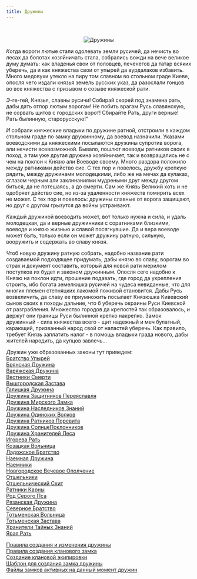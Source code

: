 ```yaml
---
title: Дружины
---
```


&nbsp;

<p style='text-align: center'>
    <img src="/img/tit_druzhins.jpg" alt='Дружины' />
</p>

<i class='letter letter-k mt-4'>К</i>огда вороги лютые стали одолевать земли русичей, да нечисть во лесах да болотах хозяйничать стала, собрались вожди на вече великое думу думать: как владенья свои от половцев, печенегов да татар всяких уберечь, да и как княжества свои от упырей да вурдалаков избавить. Много медовухи утекло на пиру том славном во стольном граде Киеве, опосля чего издали князья земель русских указ, да разослали гонцов во все княжества с призывом о созыве княжеской рати.

<i class='letter letter-aa mt-4'>Э</i>-ге-гей, Князья, славны русичи! Собирай скорей под знамена рать, дабы дать отпор лютым ворогам! Не побить врагам Русь славянскую, не сорвать щитов с городских ворот! Сбирайте Рать, други верные! Рать былинную, старорусскую!"

<i class='letter letter-i mt-4'>И</i> собрали княжеские владыки по дружине ратной, отстроили в каждом стольном граде по замку дружинному, да воевод назначили. Указами воеводскими да княжескими посылаются дружины супротив ворога, али нечисти всевозможной. Бывало, пошлют воеводы ратников своих в поход, а там уже другая дружина хозяйничает, так и возвращались не с чем на поклон к Князю али Воеводе своему. Много раздора положило между ратниками действо сие. С тех пор и повелось, дружбу крепкую рядить, между дружинами молодецкими, либо же на мечах да кулаках, сглазом черным али заклинаниями мудреными друг между другом биться, да не потешаясь, а до смерти. Сам же Князь Великий хоть и не одобряет действо сие, но из-за удаленности княжеств помирить всех не может. С тех пор и повелось: дружины славные от ворога защищают, но друг с другом грызутся да войны устраивают.

<i class='letter letter-k mt-4'>К</i>аждый дружиной воеводить может, вот только нужна и сила, и удаль молодецкая, да и верные дружинники с соратниками близкими, воеводе и князю жизнью и славой посягнувшие. Да и вера воеводе может быть, только если он может дружину ратную, сильную, вооружить и содержать во славу князя.

<i class='letter letter-ch mt-4'>Ч</i>тоб новую дружину ратную собрать, надобно название рати создаваемой подходящее придумать, дабы князю во славу, ворогам во страх и документ составить, который для новой рати мерилом поступков их будет и законом дружинным. Опосля сего надобно к Князю на поклон идти, прошение подавать, где город да укрепления строить, ибо богата земелюшка русичей на чудеса невиданные, что для многих племен степняцких лакомой поживой становится. Дабы Русь возвеличить, да славу ее приумножить посылает Князюшка Кивевский сынов своих в походы дальние, что б уберечь окраины Руси Киевской от разграбления. Множество городов да крепостей так образовалось, и держут они границы Руси былинной крепко накрепко. Замок дружинный - сила княжества всего - щит надежный и меч булатный, карающий, призванный народ свой от напастей уберечь. Как правило, требует Князь заплатить налог - в помощь владыки града нового, дабы жителей народить, да купцов завлечь...

<i id='list' class='letter letter-d mt-4'>Д</i>ружин уже образованных законы тут приведем:  
[Братство Упырей](/clans/bu/)  
[Брянская Дружина](/clans/bd/)  
[Варяжская Дружина](/clans/vd/)  
[Вестники Смерти](/clans/vs/)  
[Вышгородская Застава](/clans/vz/)  
[Галицкая Дружина](/clans/gd/)  
[Дружина Защитников Переяславля](/clans/dzp/)  
[Дружина Мирского Замка](/clans/dmz/)  
[Дружина Наследников Знаний](/clans/dnz/)  
[Дружина Одиноких Волков](/clans/dov/)  
[Дружина Ратников Поревита](/clans/rp/)  
[Дружина СолнцеПоклонников](/clans/sp/)  
[Дружина Хранителей Леса](/clans/ld/)  
[Игорева Рать](/clans/ir/)  
[Козацкая Вольница](/clans/kv/)  
[Ладожское Братство](/clans/lb/)  
[Наемная Дружина](/clans/nd/)  
[Наемники](/clans/tdn/)  
[Новгородское Вечевое Ополчение](/clans/nvo/)  
[Отшельники](/clans/zao/)  
[Отшельнический Скит](/clans/os/)  
[Ратники Карны](/clans/rk/)  
[Род Серого Пса](/clans/rsp/)  
[Рязанская Дружина](/clans/rd/)  
[Северное Братство](/clans/sb/)  
[Тотьменская Вольница](/clans/tv/)  
[Тотьменская Застава](/clans/tz/)  
[Хранители Тайных Знаний](/clans/htz/)  
[Ярая Рать](/clans/yar/)  

<div class='mt-4 text-center'>
    <a href='/clans/new_clan/'>Правила создания и изменения дружины</a><br/>
    <a href='/clans/new_castle/'>Правила создания кланового замка</a><br/>
    <a href='/clans/new_equip/'>Создание клановой экипировки</a><br/>
    <a href='/files/clan_castle_template.zip'>Шаблон для создания замка дружины</a><br/>
    <a href='/files/clan_files_all.zip'>Файлы замков активных на данный момент дружин</a><br/>
</div>
